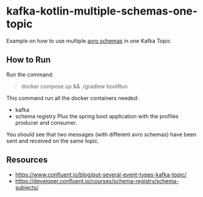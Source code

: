 # kafka-kotlin-multiple-schemas-one-topic

Example on how to use multiple [avro schemas](https://avro.apache.org/docs/1.11.1/specification/) in one Kafka Topic

## How to Run

Run the command:


> docker compose up && ./gradlew bootRun

This command run all the docker containers needed:
- kafka
- schema registry
Plus the spring boot application with the profiles producer and consumer.

You should see that two messages (with different avro schemas) have been sent and received on the same topic.

## Resources

- https://www.confluent.io/blog/put-several-event-types-kafka-topic/
- https://developer.confluent.io/courses/schema-registry/schema-subjects/